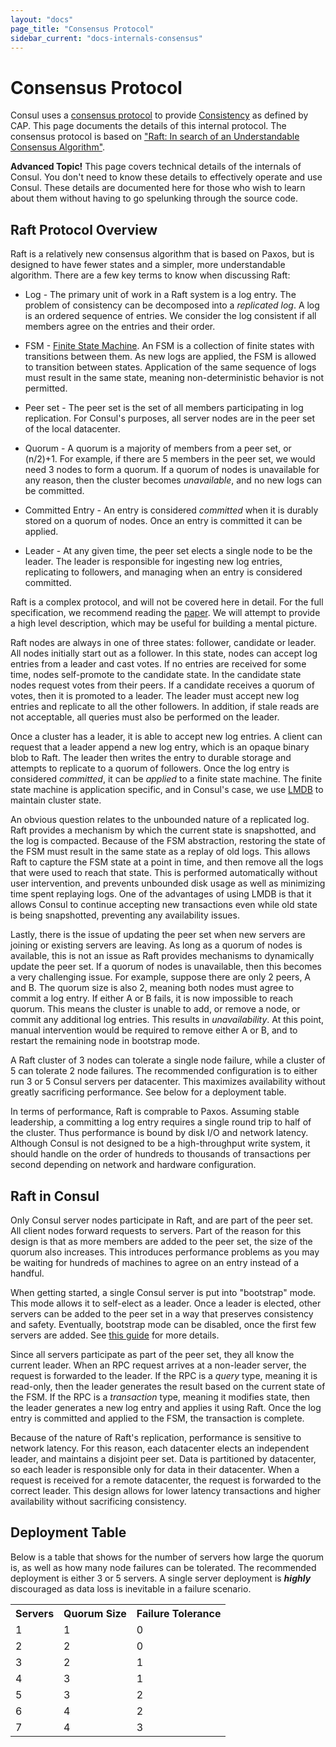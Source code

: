 ```yaml
---
layout: "docs"
page_title: "Consensus Protocol"
sidebar_current: "docs-internals-consensus"
---
```


# Consensus Protocol

Consul uses a [consensus protocol](http://en.wikipedia.org/wiki/Consensus_(computer_science))
to provide [Consistency](http://en.wikipedia.org/wiki/CAP_theorem) as defined by CAP.
This page documents the details of this internal protocol. The consensus protocol is based on
["Raft: In search of an Understandable Consensus Algorithm"](https://ramcloud.stanford.edu/wiki/download/attachments/11370504/raft.pdf).

<div class="alert alert-block alert-warning">
<strong>Advanced Topic!</strong> This page covers technical details of
the internals of Consul. You don't need to know these details to effectively
operate and use Consul. These details are documented here for those who wish
to learn about them without having to go spelunking through the source code.
</div>

## Raft Protocol Overview

Raft is a relatively new consensus algorithm that is based on Paxos,
but is designed to have fewer states and a simpler, more understandable
algorithm. There are a few key terms to know when discussing Raft:

* Log - The primary unit of work in a Raft system is a log entry. The problem
of consistency can be decomposed into a *replicated log*. A log is an ordered
sequence of entries. We consider the log consistent if all members agree on
the entries and their order.

* FSM - [Finite State Machine](http://en.wikipedia.org/wiki/Finite-state_machine).
An FSM is a collection of finite states with transitions between them. As new logs
are applied, the FSM is allowed to transition between states. Application of the
same sequence of logs must result in the same state, meaning non-deterministic
behavior is not permitted.

* Peer set - The peer set is the set of all members participating in log replication.
For Consul's purposes, all server nodes are in the peer set of the local datacenter.

* Quorum - A quorum is a majority of members from a peer set, or (n/2)+1.
For example, if there are 5 members in the peer set, we would need 3 nodes
to form a quorum. If a quorum of nodes is unavailable for any reason, then the
cluster becomes *unavailable*, and no new logs can be committed.

* Committed Entry - An entry is considered *committed* when it is durably stored
on a quorum of nodes. Once an entry is committed it can be applied.

* Leader - At any given time, the peer set elects a single node to be the leader.
The leader is responsible for ingesting new log entries, replicating to followers,
and managing when an entry is considered committed.

Raft is a complex protocol, and will not be covered here in detail. For the full
specification, we recommend reading the [paper](https://ramcloud.stanford.edu/wiki/download/attachments/11370504/raft.pdf). We will attempt to provide a high
level description, which may be useful for building a mental picture.

Raft nodes are always in one of three states: follower, candidate or leader. All
nodes initially start out as a follower. In this state, nodes can accept log entries
from a leader and cast votes. If no entries are received for some time, nodes
self-promote to the candidate state. In the candidate state nodes request votes from
their peers. If a candidate receives a quorum of votes, then it is promoted to a leader.
The leader must accept new log entries and replicate to all the other followers.
In addition, if stale reads are not acceptable, all queries must also be performed on
the leader.

Once a cluster has a leader, it is able to accept new log entries. A client can
request that a leader append a new log entry, which is an opaque binary blob to
Raft. The leader then writes the entry to durable storage and attempts to replicate
to a quorum of followers. Once the log entry is considered *committed*, it can be
*applied* to a finite state machine. The finite state machine is application specific,
and in Consul's case, we use [LMDB](http://symas.com/mdb/) to maintain cluster state.

An obvious question relates to the unbounded nature of a replicated log. Raft provides
a mechanism by which the current state is snapshotted, and the log is compacted. Because
of the FSM abstraction, restoring the state of the FSM must result in the same state
as a replay of old logs. This allows Raft to capture the FSM state at a point in time,
and then remove all the logs that were used to reach that state. This is performed automatically
without user intervention, and prevents unbounded disk usage as well as minimizing
time spent replaying logs. One of the advantages of using LMDB is that it allows Consul
to continue accepting new transactions even while old state is being snapshotted,
preventing any availability issues.

Lastly, there is the issue of updating the peer set when new servers are joining
or existing servers are leaving. As long as a quorum of nodes is available, this
is not an issue as Raft provides mechanisms to dynamically update the peer set.
If a quorum of nodes is unavailable, then this becomes a very challenging issue.
For example, suppose there are only 2 peers, A and B. The quorum size is also
2, meaning both nodes must agree to commit a log entry. If either A or B fails,
it is now impossible to reach quorum. This means the cluster is unable to add,
or remove a node, or commit any additional log entries. This results in *unavailability*.
At this point, manual intervention would be required to remove either A or B,
and to restart the remaining node in bootstrap mode.

A Raft cluster of 3 nodes can tolerate a single node failure, while a cluster
of 5 can tolerate 2 node failures. The recommended configuration is to either
run 3 or 5 Consul servers per datacenter. This maximizes availability without
greatly sacrificing performance. See below for a deployment table.

In terms of performance, Raft is comprable to Paxos. Assuming stable leadership,
a committing a log entry requires a single round trip to half of the cluster.
Thus performance is bound by disk I/O and network latency. Although Consul is
not designed to be a high-throughput write system, it should handle on the order
of hundreds to thousands of transactions per second depending on network and
hardware configuration.

## Raft in Consul

Only Consul server nodes participate in Raft, and are part of the peer set. All
client nodes forward requests to servers. Part of the reason for this design is
that as more members are added to the peer set, the size of the quorum also increases.
This introduces performance problems as you may be waiting for hundreds of machines
to agree on an entry instead of a handful.

When getting started, a single Consul server is put into "bootstrap" mode. This mode
allows it to self-elect as a leader. Once a leader is elected, other servers can be
added to the peer set in a way that preserves consistency and safety. Eventually,
bootstrap mode can be disabled, once the first few servers are added. See [this
guide](/docs/guides/bootstrapping.html) for more details.

Since all servers participate as part of the peer set, they all know the current
leader. When an RPC request arrives at a non-leader server, the request is
forwarded to the leader. If the RPC is a *query* type, meaning it is read-only,
then the leader generates the result based on the current state of the FSM. If
the RPC is a *transaction* type, meaning it modifies state, then the leader
generates a new log entry and applies it using Raft. Once the log entry is committed
and applied to the FSM, the transaction is complete.

Because of the nature of Raft's replication, performance is sensitive to network
latency. For this reason, each datacenter elects an independent leader, and maintains
a disjoint peer set. Data is partitioned by datacenter, so each leader is responsible
only for data in their datacenter. When a request is received for a remote datacenter,
the request is forwarded to the correct leader. This design allows for lower latency
transactions and higher availability without sacrificing consistency.

## Deployment Table

Below is a table that shows for the number of servers how large the
quorum is, as well as how many node failures can be tolerated. The
recommended deployment is either 3 or 5 servers. A single server deployment
is _**highly**_ discouraged as data loss is inevitable in a failure scenario.

<table class="table table-bordered table-striped">
<tr>
<th>Servers</th>
<th>Quorum Size</th>
<th>Failure Tolerance</th>
</tr>
<tr>
<td>1</td>
<td>1</td>
<td>0</td>
</tr>
<tr>
<td>2</td>
<td>2</td>
<td>0</td>
</tr>
<tr class="warning">
<td>3</td>
<td>2</td>
<td>1</td>
</tr>
<tr>
<td>4</td>
<td>3</td>
<td>1</td>
</tr>
<tr class="warning">
<td>5</td>
<td>3</td>
<td>2</td>
</tr>
<tr>
<td>6</td>
<td>4</td>
<td>2</td>
</tr>
<tr>
<td>7</td>
<td>4</td>
<td>3</td>
</tr>
</table>

